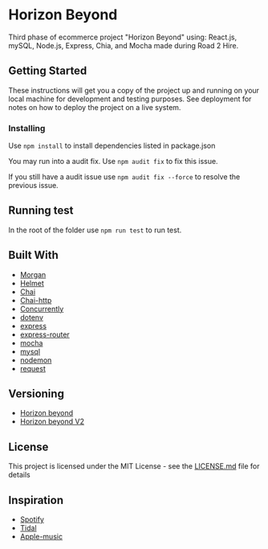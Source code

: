 # Horizon Beyond

Third phase of ecommerce project "Horizon Beyond" using: 
React.js, mySQL, Node.js, Express, Chia, and Mocha made during Road 2 Hire.

## Getting Started

These instructions will get you a copy of the project up and running on your local machine for development and testing purposes. See deployment for notes on how to deploy the project on a live system.

### Installing

Use  ``` npm install ``` to install dependencies listed in package.json

You may run into a audit fix. Use ``` npm audit fix ``` to fix this issue.

If you still have a audit issue use ``` npm audit fix --force ``` to resolve the previous issue.

## Running test

In the root of the folder use ``` npm run test ``` to run test.

## Built With

* [Morgan](https://www.npmjs.com/package/morgan)
* [Helmet](https://www.npmjs.com/package/helmet)
* [Chai](https://www.npmjs.com/package/chai)
* [Chai-http](https://www.npmjs.com/package/chai-http)
* [Concurrently](https://www.npmjs.com/package/concurrently)
* [dotenv](https://www.npmjs.com/package/dotenv)
* [express](https://www.npmjs.com/package/express)
* [express-router](https://www.npmjs.com/package/express-router)
* [mocha](https://www.npmjs.com/package/mocha)
* [mysql](https://www.npmjs.com/package/mysql)
* [nodemon](https://www.npmjs.com/package/nodemon)
* [request](https://www.npmjs.com/package/request)



## Versioning

* [Horizon beyond](https://github.com/luisgaleas-clockwork/Horizon-Beyond)
* [Horizon beyond V2](https://github.com/luisgaleas-clockwork/Horizon-Beyond-V2)

## License

This project is licensed under the MIT License - see the [LICENSE.md](LICENSE.md) file for details

## Inspiration

* [Spotify](https://www.spotify.com/)
* [Tidal](https://tidal.com/)
* [Apple-music](https://www.apple.com/apple-music//)
